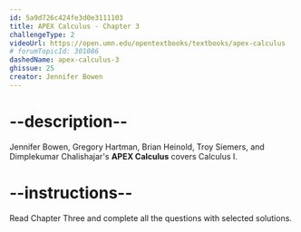 ```yaml
---
id: 5a9d726c424fe3d0e3111103
title: APEX Calculus - Chapter 3
challengeType: 2
videoUrl: https://open.umn.edu/opentextbooks/textbooks/apex-calculus
# forumTopicId: 301086
dashedName: apex-calculus-3
ghissue: 25
creator: Jennifer Bowen 
---
```


# --description--

Jennifer Bowen, Gregory Hartman, Brian Heinold, Troy Siemers, and Dimplekumar Chalishajar's __APEX Calculus__ covers Calculus I.

# --instructions--

Read Chapter Three and complete all the questions with selected solutions.